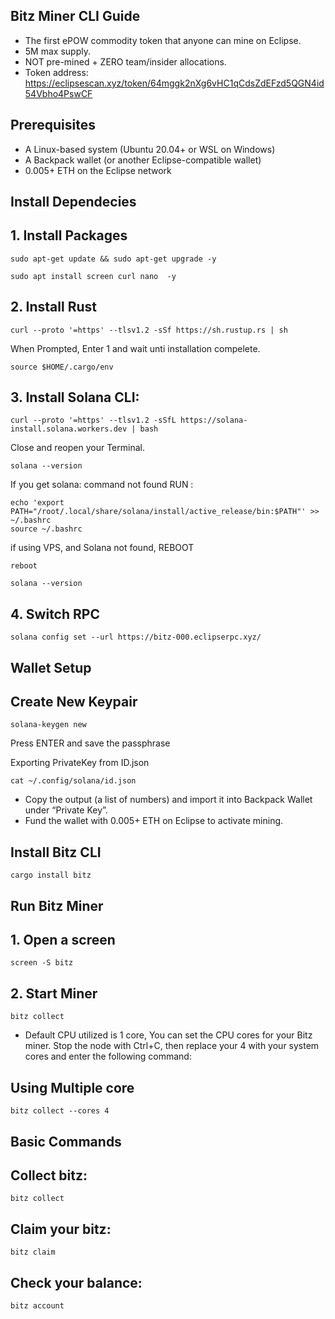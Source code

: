 ## Bitz Miner CLI Guide

* The first ePOW commodity token that anyone can mine on Eclipse.
* 5M max supply.
* NOT pre-mined + ZERO team/insider allocations.
* Token address: https://eclipsescan.xyz/token/64mggk2nXg6vHC1qCdsZdEFzd5QGN4id54Vbho4PswCF

## Prerequisites

* A Linux-based system (Ubuntu 20.04+ or WSL on Windows)
* A Backpack wallet (or another Eclipse-compatible wallet) 
* 0.005+ ETH on the Eclipse network

## Install Dependecies

## 1. Install Packages

```
sudo apt-get update && sudo apt-get upgrade -y

sudo apt install screen curl nano  -y
```
## 2. Install Rust

```
curl --proto '=https' --tlsv1.2 -sSf https://sh.rustup.rs | sh
```

When Prompted, Enter 1 and wait unti installation compelete.

```
source $HOME/.cargo/env
```
## 3. Install Solana CLI:
```
curl --proto '=https' --tlsv1.2 -sSfL https://solana-install.solana.workers.dev | bash
```
Close and reopen your Terminal.
```
solana --version
```
If you get solana: command not found RUN :
```
echo 'export PATH="/root/.local/share/solana/install/active_release/bin:$PATH"' >> ~/.bashrc
source ~/.bashrc
```
if using VPS, and Solana not found, REBOOT

```
reboot
```

```
solana --version
```
## 4. Switch RPC

```
solana config set --url https://bitz-000.eclipserpc.xyz/
```

##  Wallet Setup 
## Create New Keypair

```
solana-keygen new
```
Press ENTER and save the passphrase

Exporting PrivateKey from ID.json
```
cat ~/.config/solana/id.json
```
* Copy the output (a list of numbers) and import it into Backpack Wallet under “Private Key”.
* Fund the wallet with 0.005+ ETH on Eclipse to activate mining.

## Install Bitz CLI
```
cargo install bitz
```
## Run Bitz Miner

## 1. Open a screen
```
screen -S bitz
```
## 2. Start Miner
```
bitz collect
```
* Default CPU utilized is 1 core, You can set the CPU cores for your Bitz miner. Stop the node with Ctrl+C, then replace your 4 with your system cores and enter the following command:
## Using Multiple core
```
bitz collect --cores 4
```

## Basic Commands
## Collect bitz:
 ``` 
 bitz collect
 ```
## Claim your bitz:
 ```
bitz claim
 ```
## Check your balance:
```
bitz account
```


